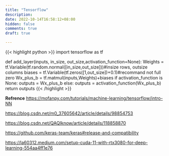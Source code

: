 ```yaml
---
title: "Tensorflow"
description: 
date: 2022-10-14T16:58:12+08:00
hidden: false
comments: true
draft: true

---
```

{{< highlight python >}}
import tensorflow as tf

def add_layer(inputs, in_size, out_size,activation_function=None):
    Weights = tf.Variable(tf.random.normal([in_size,out_size]))#insize rows, outsize columns
    biases = tf.Variable(tf.zeros([1,out_size])+0.1)#recommand not full zero
    Wx_plus_b = tf.matmul(inputs,Weights)+biases
    if activation_function is None:
        outputs = Wx_plus_b
    else:
        outputs = activation_function(Wx_plus_b)
    return outputs
{{< /highlight >}}



**Refrence**
https://mofanpy.com/tutorials/machine-learning/tensorflow/intro-NN

https://blog.csdn.net/m0_37605642/article/details/98854753

https://blog.csdn.net/QAQIknow/article/details/118858870

https://github.com/keras-team/keras#release-and-compatibility

https://la60312.medium.com/setup-cuda-11-with-rtx3080-for-deep-learning-554aa4ff1e76